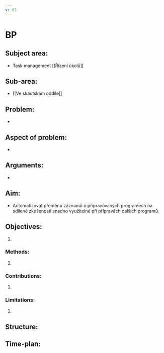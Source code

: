 ```yaml
---
v: 03
---
```


# BP
## Subject area: 
- Task management [[Řízení úkolů]]
## Sub-area:
- [[Ve skautskám oddíle]]
## Problem:
- 
## Aspect of problem:
- 
## Arguments:
- 
## Aim:
- Automatizovat přeměnu záznamů o připravovaných programech na sdílené zkušenosti snadno využitelné při přípravách dalších programů.
## Objectives:
1. 
### Methods:
1. 
### Contributions:
1. 
### Limitations:
1. 

## Structure:

## Time-plan: